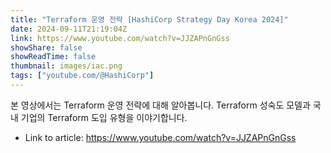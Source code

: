 ```yaml
---
title: "Terraform 운영 전략 [HashiCorp Strategy Day Korea 2024]"
date: 2024-09-11T21:19:04Z
link: https://www.youtube.com/watch?v=JJZAPnGnGss
showShare: false
showReadTime: false
thumbnail: images/iac.png
tags: ["youtube.com/@HashiCorp"]
---
```

본 영상에서는 Terraform 운영 전략에 대해 알아봅니다. Terraform 성숙도 모델과 국내 기업의 Terraform 도입 유형을 이야기합니다.

- Link to article: https://www.youtube.com/watch?v=JJZAPnGnGss